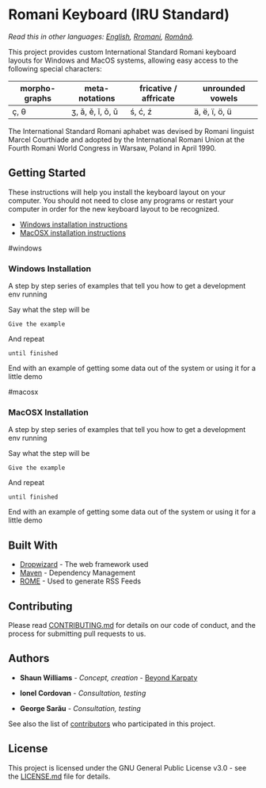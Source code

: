 # Romani Keyboard (IRU Standard)
*Read this in other languages: [English](README.md), [Rromani](README.rom.md), [Română](README.ro.md).*

This project provides custom International Standard Romani keyboard layouts for Windows and MacOS systems, allowing easy access to the following special characters: 

| morpho-graphs | meta-notations | fricative / affricate  | unrounded vowels |
|----|----|----|----|
| ç, θ | ʒ, ǎ, ě, ǐ, ǒ, ǔ | ś, ć, ź | ä, ë, ï, ö, ü |

The International Standard Romani aphabet was devised by Romani linguist Marcel Courthiade and adopted by the International Romani Union at the Fourth Romani World Congress in Warsaw, Poland in April 1990.

## Getting Started

These instructions will help you install the keyboard layout on your computer. You should not need to close any programs or restart your computer in order for the new keyboard layout to be recognized.

- [Windows installation instructions](#windows)
- [MacOSX installation instructions](#macosx)

#windows
### Windows Installation

A step by step series of examples that tell you how to get a development env running

Say what the step will be

```
Give the example
```

And repeat

```
until finished
```

End with an example of getting some data out of the system or using it for a little demo

#macosx 
### MacOSX Installation

A step by step series of examples that tell you how to get a development env running

Say what the step will be

```
Give the example
```

And repeat

```
until finished
```

End with an example of getting some data out of the system or using it for a little demo

## Built With

* [Dropwizard](http://www.dropwizard.io/1.0.2/docs/) - The web framework used
* [Maven](https://maven.apache.org/) - Dependency Management
* [ROME](https://rometools.github.io/rome/) - Used to generate RSS Feeds

## Contributing

Please read [CONTRIBUTING.md](https://gist.github.com/PurpleBooth/b24679402957c63ec426) for details on our code of conduct, and the process for submitting pull requests to us.

## Authors

* **Shaun Williams** - *Concept, creation* - [Beyond Karpaty](https://www.mutiny.net)

* **Ionel Cordovan** - *Consultation, testing*

* **George Sarău** - *Consultation, testing*

See also the list of [contributors](https://github.com/your/project/contributors) who participated in this project.

## License

This project is licensed under the GNU General Public License v3.0 - see the [LICENSE.md](LICENSE.md) file for details.
